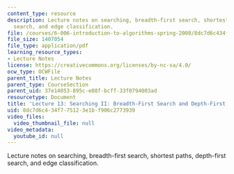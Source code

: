 ```yaml
---
content_type: resource
description: Lecture notes on searching, breadth-first search, shortest paths, depth-first
  search, and edge classification.
file: /courses/6-006-introduction-to-algorithms-spring-2008/8dc7d6c434f775123e1bf906c2773939_lec13.pdf
file_size: 1407054
file_type: application/pdf
learning_resource_types:
- Lecture Notes
license: https://creativecommons.org/licenses/by-nc-sa/4.0/
ocw_type: OCWFile
parent_title: Lecture Notes
parent_type: CourseSection
parent_uid: 37e14053-895c-e08f-bcff-33f0794003ad
resourcetype: Document
title: 'Lecture 13: Searching II: Breadth-First Search and Depth-First Search'
uid: 8dc7d6c4-34f7-7512-3e1b-f906c2773939
video_files:
  video_thumbnail_file: null
video_metadata:
  youtube_id: null
---
```

Lecture notes on searching, breadth-first search, shortest paths, depth-first search, and edge classification.